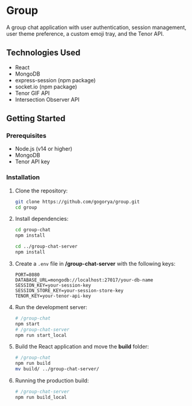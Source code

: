 # Group

A group chat application with user authentication, session management, user theme preference, a custom emoji tray, and the Tenor API.

## Technologies Used

- React
- MongoDB
- express-session (npm package)
- socket.io (npm package)
- Tenor GIF API
- Intersection Observer API

## Getting Started

### Prerequisites

- Node.js (v14 or higher)
- MongoDB
- Tenor API key

### Installation

1. Clone the repository:

   ```sh
   git clone https://github.com/gogorya/group.git
   cd group
   ```

2. Install dependencies:

   ```sh
   cd group-chat
   npm install

   cd ../group-chat-server
   npm install
   ```

3. Create a `.env` file in **/group-chat-server** with the following keys:

   ```
   PORT=8080
   DATABASE_URL=mongodb://localhost:27017/your-db-name
   SESSION_KEY=your-session-key
   SESSION_STORE_KEY=your-session-store-key
   TENOR_KEY=your-tenor-api-key
   ```

4. Run the development server:

   ```sh
   # /group-chat
   npm start
   # /group-chat-server
   npm run start_local
   ```

5. Build the React application and move the **build** folder:

   ```sh
   # /group-chat
   npm run build
   mv build/ ../group-chat-server/
   ```

6. Running the production build:

   ```sh
   # /group-chat-server
   npm run build_local
   ```

